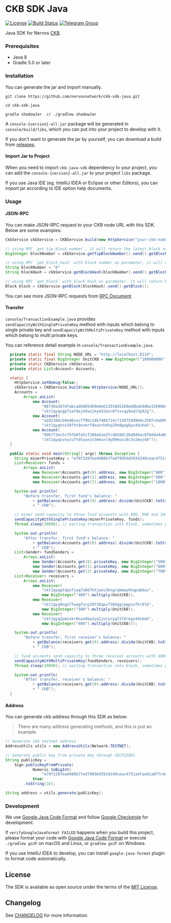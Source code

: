 # CKB SDK Java

[![License](https://img.shields.io/badge/license-MIT-green)](https://github.com/nervosnetwork/ckb-sdk-java/blob/develop/LICENSE)
[![Build Status](https://travis-ci.com/nervosnetwork/ckb-sdk-java.svg?branch=develop)](https://travis-ci.com/nervosnetwork/ckb-sdk-java)
[![Telegram Group](https://cdn.rawgit.com/Patrolavia/telegram-badge/8fe3382b/chat.svg)](https://t.me/nervos_ckb_dev)

Java SDK for Nervos [CKB](https://github.com/nervosnetwork/ckb).

### Prerequisites

* Java 8
* Gradle 5.0 or later

### Installation

You can generate the jar and import manually.
```shell
git clone https://github.com/nervosnetwork/ckb-sdk-java.git

cd ckb-sdk-java

gradle shadowJar  // ./gradlew shadowJar 
```
A `console-{version}-all.jar` package will be generated in `console/build/libs`, which you can put into your project to develop with it.

If you don't want to generate the jar by yourself, you can download a build from [releases](https://github.com/nervosnetwork/ckb-sdk-java/releases).

#### Import Jar to Project

When you need to import `ckb-java-sdk` dependency to your project, you can add the `console-{version}-all.jar` to your project `libs` package. 

If you use Java IDE (eg. IntelliJ IDEA or Eclipse or other Editors), you can import jar according to IDE option help documents.

### Usage

#### JSON-RPC

You can make JSON-RPC request to your CKB node URL with this SDK. Below are some examples:

```Java
CkbService ckbService = CKBService.build(new HttpService("your-ckb-node-url"));

// using RPC `get_tip_block_number`, it will return the latest block number
BigInteger blockNumber = ckbService.getTipBlockNumber().send().getBlockNumber();

// using RPC `get_block_hash` with block number as parameter, it will return block hash
String blockNumber = "0"
String blockHash = ckbService.getBlockHash(blockNumber).send().getBlockHash();

// using RPC `get_block` with block hash as parameter, it will return block object
Block block = ckbService.getBlock(blockHash).send().getBlock();

```

You can see more JSON-RPC requests from [RPC Document](https://github.com/nervosnetwork/ckb/blob/develop/rpc/README.md)

#### Transfer

`console/TransactionExample.java` provides `sendCapacityWithSinglePrivateKey` method with inputs which belong to single private key 
and `sendCapacityWithMultiPrivateKey` method with inputs which belong to multi private keys.

You can reference detail example in `console/TransactionExample.java`.

```Java
  private static final String NODE_URL = "http://localhost:8114";
  private static final BigInteger UnitCKB = new BigInteger("100000000");
  private static CKBService ckbService;
  private static List<Account> Accounts;

  static {
    HttpService.setDebug(false);
    ckbService = CKBService.build(new HttpService(NODE_URL));
    Accounts =
        Arrays.asList(
            new Account(
                "08730a367dfabcadb805d69e0e613558d5160eb8bab9d6e326980c2c46a05db2",
                "ckt1qyqxgp7za7dajm5wzjkye52asc8fxvvqy9eqlhp82g"),
            new Account(
                "a202386cb9e46cecff9bc14b748b714c713075dd964c2507c8a8900540164959",
                "ckt1qyqtnz38fht9nvmrfdeunrhdtp29n0gagkps4duhek"),
            new Account(
                "89b773ec5cf97b8fd2cf280ab1e37cd658dc28d84bac8f8dda4a8646cc08d266",
                "ckt1qyqxvnycu7tdtyuejn3mmcnl4y09muxz8c3s2ewjd4"));
  }

  public static void main(String[] args) throws Exception {
    String minerPrivateKey = "e79f3207ea4980b7fed79956d5934249ceac4751a4fae01a0f7c4a96884bc4e3";
    List<Receiver> funds =
        Arrays.asList(
            new Receiver(Accounts.get(0).address, new BigInteger("800").multiply(UnitCKB)),
            new Receiver(Accounts.get(1).address, new BigInteger("900").multiply(UnitCKB)),
            new Receiver(Accounts.get(2).address, new BigInteger("1000").multiply(UnitCKB)));

    System.out.println(
        "Before transfer, first fund's balance: "
            + getBalance(Accounts.get(0).address).divide(UnitCKB).toString(10)
            + " CKB");

    // miner send capacity to three fund accounts with 800, 900 and 1000 CKB
    sendCapacityWithSinglePrivateKey(minerPrivateKey, funds);
    Thread.sleep(30000); // waiting transaction into block, sometimes you should wait more seconds

    System.out.println(
        "After transfer, first fund's balance: "
            + getBalance(Accounts.get(0).address).divide(UnitCKB).toString(10)
            + " CKB");
    List<Sender> fundSenders =
        Arrays.asList(
            new Sender(Accounts.get(0).privateKey, new BigInteger("500").multiply(UnitCKB)),
            new Sender(Accounts.get(1).privateKey, new BigInteger("600").multiply(UnitCKB)),
            new Sender(Accounts.get(2).privateKey, new BigInteger("700").multiply(UnitCKB)));
    List<Receiver> receivers =
        Arrays.asList(
            new Receiver(
                "ckt1qyqqtdpzfjwq7e667ktjwnv3hngrqkmwyhhqpa8dav",
                new BigInteger("400").multiply(UnitCKB)),
            new Receiver(
                "ckt1qyq9ngn77wagfurp29738apv738dqgrpqpssfhr0l6",
                new BigInteger("500").multiply(UnitCKB)),
            new Receiver(
                "ckt1qyq2pmuxkr0xwx8kp3ya2juryrygf27dregs44skek",
                new BigInteger("600").multiply(UnitCKB)));

    System.out.println(
        "Before transfer, first receiver's balance: "
            + getBalance(receivers.get(0).address).divide(UnitCKB).toString(10)
            + " CKB");

    // fund accounts send capacity to three receiver accounts with 4000, 15000 and 2000 CKB
    sendCapacityWithMultiPrivateKey(fundSenders, receivers);
    Thread.sleep(30000); // waiting transaction into block, sometimes you should wait more seconds

    System.out.println(
        "After transfer, receiver's balance: "
            + getBalance(receivers.get(0).address).divide(UnitCKB).toString(10)
            + " CKB");
  }

```

#### Address

You can generate ckb address through this SDK as below:

> There are many address generating methods, and this is just an example.

```Java
// Generate ckb testnet address
AddressUtils utils = new AddressUtils(Network.TESTNET);

// Generate public key from private key through SECP256K1
String publicKey =
    Sign.publicKeyFromPrivate(
            Numeric.toBigInt(
                "e79f3207ea4980b7fed79956d5934249ceac4751a4fae01a0f7c4a96884bc4e3"),
            true)
        .toString(16);

String address = utils.generate(publicKey);
```

### Development

We use [Google Java Code Format](https://google.github.io/styleguide/javaguide.html#s4.5-line-wrapping) and follow [Google Checkstyle](https://github.com/checkstyle/checkstyle/blob/master/src/main/resources/google_checks.xml) for development.

If `verifyGoogleJavaFormat FAILED` happens when you build this project, please format your code with [Google Java Code Format](https://google.github.io/styleguide/javaguide.html#s4.5-line-wrapping) 
or execute `./gradlew goJF` on macOS and Linux,  or `gradlew goJF` on Windows.

If you use IntelliJ IDEA to develop, you can install `google-java-format` plugin to format code automatically.

## License

The SDK is available as open source under the terms of the [MIT License](https://opensource.org/licenses/MIT).

## Changelog

See [CHANGELOG](CHANGELOG.md) for more information.
